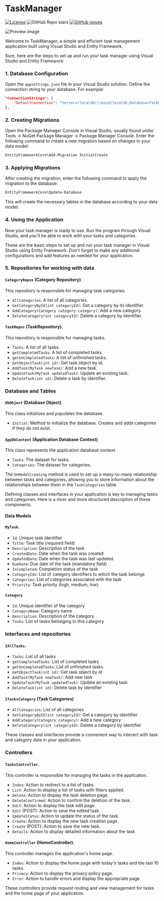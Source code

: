 # TaskManager

[![License](https://img.shields.io/badge/license-MIT-blue.svg)](https://opensource.org/licenses/MIT)
![GitHub Repo stars](https://img.shields.io/github/stars/DenisGas/TaskManager)
[![GitHub issues](https://img.shields.io/github/issues/DenisGas/TaskManager.svg)](https://github.com/DenisGas/TaskManager/issues)

![Preview image](https://github.com/DenisGas/TaskManager/assets/81939899/60252d5a-de11-4cef-80dc-dc7537fb1b51)


Welcome to TaskManager, a simple and efficient task management application built using Visual Studio and Entity Framework.

Sure, here are the steps to set up and run your task manager using Visual Studio and Entity Framework:

### 1. Database Configuration

Open the `appsettings.json` file in your Visual Studio solution. Define the connection string to your database. For example:

```json
"ConnectionStrings": {
    "DefaultConnection": "Server=(localdb)\\mssqllocaldb;Database=TaskManagerDb;Trusted_Connection=True;"
},
```

### 2. Creating Migrations

Open the Package Manager Console in Visual Studio, usually found under Tools -> NuGet Package Manager -> Package Manager Console. Enter the following command to create a new migration based on changes in your data model:

```bash
EntityFrameworkCore\Add-Migration InitialCreate
```

### 3. Applying Migrations

After creating the migration, enter the following command to apply the migration to the database:

```bash
EntityFrameworkCore\Update-Database
```

This will create the necessary tables in the database according to your data model.

### 4. Using the Application

Now your task manager is ready to use. Run the program through Visual Studio, and you'll be able to work with your tasks and categories.

These are the basic steps to set up and run your task manager in Visual Studio using Entity Framework. Don't forget to make any additional configurations and add features as needed for your application.

### 5. Repositories for working with data

#### `CategoryRepos` (Category Repository)

This repository is responsible for managing task categories.

- `AllCategories`: A list of all categories.
- `GetCategoryById(int categoryId)`: Get a category by its identifier.
- `AddCategory(Category category category)`: Add a new category.
- `DeleteCategory(int categoryId)`: Delete a category by identifier.

#### `TaskRepos` (TaskRepository).

This repository is responsible for managing tasks.

- `Tasks`: A list of all tasks.
- `getCompletedTasks`: A list of completed tasks.
- `getUnCompletedTasks`: A list of unfinished tasks.
- `GetObjectTask(int id)`: Get task object by id.
- `AddTask(MyTask newTask)`: Add a new task.
- `UpdateTask(MyTask updatedTask)`: Update an existing task.
- `DeleteTask(int id)`: Delete a task by identifier.

### Database and Tables

#### `DbObject` (Database Object)

This class initializes and populates the database.

- `Initial`: Method to initialize the database. Creates and adds categories if they do not exist.

#### `AppDbContent` (Application Database Context)

This class represents the application database context.

- `Tasks`: The dataset for tasks.
- `Categories`: The dataset for categories.

The `OnModelCreating` method is used to set up a many-to-many relationship between tasks and categories, allowing you to store information about the relationships between them in the `TaskCategories` table. 

Defining classes and interfaces in your application is key to managing tasks and categories. Here is a nicer and more structured description of these components:

#### Data Models

#### `MyTask`.
- `Id`: Unique task identifier
- `Title`: Task title (required field)
- `Description`: Description of the task
- `CreatedDate`: Date when the task was created
- `UpdatedDate`: Date when the task was last updated.
- `DueDate`: Due date of the task (mandatory field)
- `IsCompleted`: Completion status of the task
- `CategoryIds`: List of category identifiers to which the task belongs
- `Categories`: List of categories associated with the task
- `Priority`: Task priority (high, medium, low)

#### `Category`
- `Id`: Unique identifier of the category
- `CategoryName`: Category name
- `Description`: Description of the category
- `Tasks`: List of tasks belonging to this category

### Interfaces and repositories

#### `IAllTasks`.
- `Tasks`: List of all tasks
- `getCompletedTasks`: List of completed tasks
- `getUnCompletedTasks`: List of unfinished tasks
- `GetObjectTask(int id)`: Get task object by id
- `AddTask(MyTask newTask)`: Add new task
- `UpdateTask(MyTask updatedTask)`: Update an existing task
- `DeleteTask(int id)`: Delete task by identifier

#### `ITasksCategory` (Task Categories)
- `AllCategories`: List of all categories
- `GetCategoryById(int categoryId)`: Get a category by identifier
- `AddCategory(Category category)`: Add a new category
- `DeleteCategory(int categoryId)`: Delete a category by identifier

These classes and interfaces provide a convenient way to interact with task and category data in your application.

### Controllers

#### `TasksController`.

This controller is responsible for managing the tasks in the application.

- `Index`: Action to redirect to a list of tasks.
- `List`: Action to display a list of tasks with filters applied.
- `Delete`: Action to display the task deletion page.
- `DeleteConfirmed`: Action to confirm the deletion of the task.
- `Edit`: Action to display the task edit page.
- `Edit` (POST): Action to save the edited task.
- `UpdateStatus`: Action to update the status of the task.
- `Create`: Action to display the new task creation page.
- `Create` (POST): Action to save the new task.
- `Details`: Action to display detailed information about the task.

#### `HomeController` (HomeController).

This controller manages the application's home page.

- `Index`: Action to display the home page with today's tasks and the last 10 tasks.
- `Privacy`: Action to display the privacy policy page.
- `Error`: Action to handle errors and display the appropriate page.

These controllers provide request routing and view management for tasks and the home page of your application.

